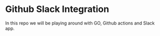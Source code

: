 
# Github Slack Integration

In this repo we will be playing around with GO, Github actions and Slack app.



